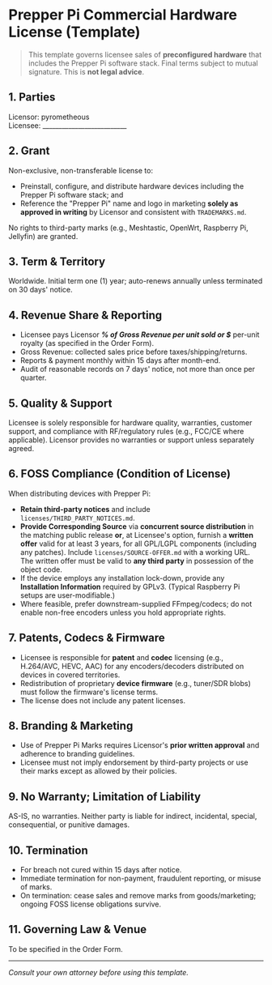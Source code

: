 # Prepper Pi Commercial Hardware License (Template)

> This template governs licensee sales of **preconfigured hardware** that includes the Prepper Pi software stack. Final terms subject to mutual signature. This is **not legal advice**.

## 1. Parties
Licensor: pyrometheous  
Licensee: __________________________

## 2. Grant
Non-exclusive, non-transferable license to:
- Preinstall, configure, and distribute hardware devices including the Prepper Pi software stack; and
- Reference the "Prepper Pi" name and logo in marketing **solely as approved in writing** by Licensor and consistent with `TRADEMARKS.md`.

No rights to third-party marks (e.g., Meshtastic, OpenWrt, Raspberry Pi, Jellyfin) are granted.

## 3. Term & Territory
Worldwide. Initial term one (1) year; auto-renews annually unless terminated on 30 days' notice.

## 4. Revenue Share & Reporting
- Licensee pays Licensor ___% of **Gross Revenue** per unit sold **or** $___ per-unit royalty (as specified in the Order Form).
- Gross Revenue: collected sales price before taxes/shipping/returns.
- Reports & payment monthly within 15 days after month-end.
- Audit of reasonable records on 7 days' notice, not more than once per quarter.

## 5. Quality & Support
Licensee is solely responsible for hardware quality, warranties, customer support, and compliance with RF/regulatory rules (e.g., FCC/CE where applicable). Licensor provides no warranties or support unless separately agreed.

## 6. FOSS Compliance (Condition of License)
When distributing devices with Prepper Pi:
- **Retain third-party notices** and include `licenses/THIRD_PARTY_NOTICES.md`.
- **Provide Corresponding Source** via **concurrent source distribution** in the matching public release **or**, at Licensee's option, furnish a **written offer** valid for at least 3 years, for all GPL/LGPL components (including any patches). Include `licenses/SOURCE-OFFER.md` with a working URL. The written offer must be valid to **any third party** in possession of the object code.
- If the device employs any installation lock-down, provide any **Installation Information** required by GPLv3. (Typical Raspberry Pi setups are user-modifiable.)
- Where feasible, prefer downstream-supplied FFmpeg/codecs; do not enable non-free encoders unless you hold appropriate rights.

## 7. Patents, Codecs & Firmware
- Licensee is responsible for **patent** and **codec** licensing (e.g., H.264/AVC, HEVC, AAC) for any encoders/decoders distributed on devices in covered territories.
- Redistribution of proprietary **device firmware** (e.g., tuner/SDR blobs) must follow the firmware's license terms.
- The license does not include any patent licenses.

## 8. Branding & Marketing
- Use of Prepper Pi Marks requires Licensor's **prior written approval** and adherence to branding guidelines.
- Licensee must not imply endorsement by third-party projects or use their marks except as allowed by their policies.

## 9. No Warranty; Limitation of Liability
AS-IS, no warranties. Neither party is liable for indirect, incidental, special, consequential, or punitive damages.

## 10. Termination
- For breach not cured within 15 days after notice.
- Immediate termination for non-payment, fraudulent reporting, or misuse of marks.
- On termination: cease sales and remove marks from goods/marketing; ongoing FOSS license obligations survive.

## 11. Governing Law & Venue
To be specified in the Order Form.

---
*Consult your own attorney before using this template.*
